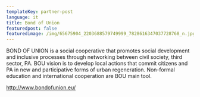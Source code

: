 ```yaml
---
templateKey: partner-post
language: it
title: Bond of Union
featuredpost: false
featuredimage: /img/65675904_2203688579749999_7828616347037728768_n.jpg
---
```

BOND OF UNION is a social cooperative that promotes social development and inclusive processes through networking between civil society, third sector, PA. BOU vision is to develop local actions that commit citizens and PA in new and participative forms of urban regeneration. Non-formal education and international cooperation are BOU main tool.

<!-- end -->

http://www.bondofunion.eu/
